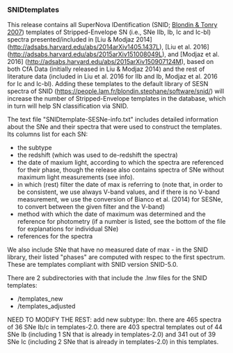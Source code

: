 ### SNIDtemplates 
This release contains all SuperNova IDentification (SNID; [Blondin & Tonry 2007](http://arxiv.org/abs/0709.4488)) templates of Stripped-Envelope SN (i.e., SNe IIb, Ib, Ic and Ic-bl) spectra presented/included in [Liu & Modjaz 2014] (http://adsabs.harvard.edu/abs/2014arXiv1405.1437L), [Liu et al. 2016] (http://adsabs.harvard.edu/abs/2015arXiv151008049L), and [Modjaz et al. 2016] (http://adsabs.harvard.edu/abs/2015arXiv150907124M), based on both CfA Data (initially released in Liu & Modjaz 2014) and the rest of literature data (included in Liu et al. 2016 for IIb and Ib, Modjaz et al. 2016 for Ic and Ic-bl). Adding these templates to the default library of SESN spectra of SNID (https://people.lam.fr/blondin.stephane/software/snid/) will increase the number of Stripped-Envelope templates in the database, which in turn will help SN classification via SNID. 

The text file "SNIDtemplate-SESNe-info.txt" includes detailed information about the SNe and their spectra that were used to construct the templates. Its columns list for each SN:
- the subtype
- the redshift (which was used to de-redshift the spectra) 
- the date of maxium light, according to which the spectra are referenced for their phase, though the release also contains spectra of SNe without maximum light measurements (see info).
- in which (rest) filter the date of max is referring to (note that, in order to be consistent, we use always V-band values, and if there is no V-band measurement, we use the conversion of Bianco et al. (2014) for SESNe, to convert between the given filter and the V-band)
- method with which the date of maximum was determined and the reference for photometry (if a number is listed, see the bottom of the file for explanations for individual SNe)
- references for the spectra

We also include SNe that have no measured date of max - in the SNID library, their listed "phases" are computed with respec to the first spectrum. These are templates compliant with SNID version SNID-5.0.

There are 2 subdirectories with that include the .lnw files for the SNID templates: 
- /templates_new
- /templates_adjusted 

NEED TO MODIFY THE REST:
add new subtype: Ibn.
there are 465 spectra of 36 SNe Ib/c in templates-2.0.
there are 403 spectral templates out of 44 SNe Ib (including 1 SN that is already in templates-2.0) and 341 out of 39 SNe Ic (including 2 SNe that is already in templates-2.0) in this templates.

